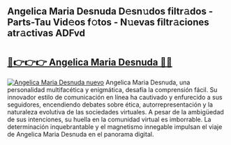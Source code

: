 ## Angelica Maria Desnuda D𝚎sn𝚞dos filtr𝚊dos - Parts-Tau Vid𝚎os f𝚘tos - N𝚞evas filtr𝚊ciones atr𝚊ctivas ADFvd

# <h2><a href="http://mb8z9s.tromn.icu/?c=Angelica+Maria+Desnuda">🔗👉👉👉 Angelica Maria Desnuda 🔗🔗</a></h2>

[![Angelica Maria Desnuda nuevo](https://i.imgur.com/pEAQMta.gif)](http://mb8z9s.tromn.icu/?c=Angelica+Maria+Desnuda)
Angelica Maria Desnuda, una personalidad multifacética y enigmática, desafía la comprensión fácil. Su innovador estilo de comunicación en línea ha cautivado y enfurecido a sus seguidores, encendiendo debates sobre ética, autorrepresentación y la naturaleza evolutiva de las sociedades virtuales. A pesar de la ambigüedad de sus intenciones, su huella en la comunidad virtual es imborrable. La determinación inquebrantable y el magnetismo innegable impulsan el viaje de Angelica Maria Desnuda en el panorama digital.

